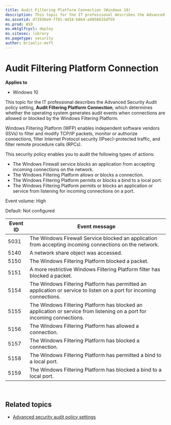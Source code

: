 ```yaml
---
title: Audit Filtering Platform Connection (Windows 10)
description: This topic for the IT professional describes the Advanced Security Audit policy setting, Audit Filtering Platform Connection, which determines whether the operating system generates audit events when connections are allowed or blocked by the Windows Filtering Platform.
ms.assetid: d72936e9-ff01-4d18-b864-a4958815df59
ms.prod: W10
ms.mktglfcycl: deploy
ms.sitesec: library
ms.pagetype: security
author: brianlic-msft
---
```


# Audit Filtering Platform Connection

**Applies to**
-   Windows 10

This topic for the IT professional describes the Advanced Security Audit policy setting, **Audit Filtering Platform Connection**, which determines whether the operating system generates audit events when connections are allowed or blocked by the Windows Filtering Platform.

Windows Filtering Platform (WFP) enables independent software vendors (ISVs) to filter and modify TCP/IP packets, monitor or authorize connections, filter Internet Protocol security (IPsec)-protected traffic, and filter remote procedure calls (RPCs).

This security policy enables you to audit the following types of actions:

-   The Windows Firewall service blocks an application from accepting incoming connections on the network.
-   The Windows Filtering Platform allows or blocks a connection.
-   The Windows Filtering Platform permits or blocks a bind to a local port.
-   The Windows Filtering Platform permits or blocks an application or service from listening for incoming connections on a port.

Event volume: High

Default: Not configured

| Event ID | Event message |
| - | - |
| 5031 | The Windows Firewall Service blocked an application from accepting incoming connections on the network. | 
| 5140 | A network share object was accessed. |
| 5150 | The Windows Filtering Platform blocked a packet. | 
| 5151 | A more restrictive Windows Filtering Platform filter has blocked a packet. | 
| 5154 | The Windows Filtering Platform has permitted an application or service to listen on a port for incoming connections. | 
| 5155 | The Windows Filtering Platform has blocked an application or service from listening on a port for incoming connections. |  
| 5156 | The Windows Filtering Platform has allowed a connection. |
| 5157 | The Windows Filtering Platform has blocked a connection. |
| 5158 | The Windows Filtering Platform has permitted a bind to a local port. | 
| 5159 | The Windows Filtering Platform has blocked a bind to a local port. |
 
## Related topics

- [Advanced security audit policy settings](advanced-security-audit-policy-settings.md)
 
 

